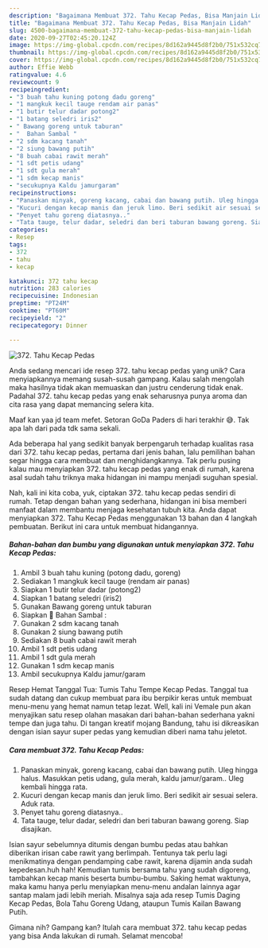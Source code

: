 ```yaml
---
description: "Bagaimana Membuat 372. Tahu Kecap Pedas, Bisa Manjain Lidah"
title: "Bagaimana Membuat 372. Tahu Kecap Pedas, Bisa Manjain Lidah"
slug: 4500-bagaimana-membuat-372-tahu-kecap-pedas-bisa-manjain-lidah
date: 2020-09-27T02:45:20.124Z
image: https://img-global.cpcdn.com/recipes/8d162a9445d8f2b0/751x532cq70/372-tahu-kecap-pedas-foto-resep-utama.jpg
thumbnail: https://img-global.cpcdn.com/recipes/8d162a9445d8f2b0/751x532cq70/372-tahu-kecap-pedas-foto-resep-utama.jpg
cover: https://img-global.cpcdn.com/recipes/8d162a9445d8f2b0/751x532cq70/372-tahu-kecap-pedas-foto-resep-utama.jpg
author: Effie Webb
ratingvalue: 4.6
reviewcount: 9
recipeingredient:
- "3 buah tahu kuning potong dadu goreng"
- "1 mangkuk kecil tauge rendam air panas"
- "1 butir telur dadar potong2"
- "1 batang seledri iris2"
- " Bawang goreng untuk taburan"
- "  Bahan Sambal "
- "2 sdm kacang tanah"
- "2 siung bawang putih"
- "8 buah cabai rawit merah"
- "1 sdt petis udang"
- "1 sdt gula merah"
- "1 sdm kecap manis"
- "secukupnya Kaldu jamurgaram"
recipeinstructions:
- "Panaskan minyak, goreng kacang, cabai dan bawang putih. Uleg hingga halus. Masukkan petis udang, gula merah, kaldu jamur/garam.. Uleg kembali hingga rata."
- "Kucuri dengan kecap manis dan jeruk limo. Beri sedikit air sesuai selera. Aduk rata."
- "Penyet tahu goreng diatasnya.."
- "Tata tauge, telur dadar, seledri dan beri taburan bawang goreng. Siap disajikan."
categories:
- Resep
tags:
- 372
- tahu
- kecap

katakunci: 372 tahu kecap 
nutrition: 283 calories
recipecuisine: Indonesian
preptime: "PT24M"
cooktime: "PT60M"
recipeyield: "2"
recipecategory: Dinner

---
```



![372. Tahu Kecap Pedas](https://img-global.cpcdn.com/recipes/8d162a9445d8f2b0/751x532cq70/372-tahu-kecap-pedas-foto-resep-utama.jpg)

Anda sedang mencari ide resep 372. tahu kecap pedas yang unik? Cara menyiapkannya memang susah-susah gampang. Kalau salah mengolah maka hasilnya tidak akan memuaskan dan justru cenderung tidak enak. Padahal 372. tahu kecap pedas yang enak seharusnya punya aroma dan cita rasa yang dapat memancing selera kita.

Maaf kan yaa jd team mefet. Setoran GoDa Paders di hari terakhir 😅. Tak apa lah dari pada tdk sama sekali.

Ada beberapa hal yang sedikit banyak berpengaruh terhadap kualitas rasa dari 372. tahu kecap pedas, pertama dari jenis bahan, lalu pemilihan bahan segar hingga cara membuat dan menghidangkannya. Tak perlu pusing kalau mau menyiapkan 372. tahu kecap pedas yang enak di rumah, karena asal sudah tahu triknya maka hidangan ini mampu menjadi suguhan spesial.


Nah, kali ini kita coba, yuk, ciptakan 372. tahu kecap pedas sendiri di rumah. Tetap dengan bahan yang sederhana, hidangan ini bisa memberi manfaat dalam membantu menjaga kesehatan tubuh kita. Anda dapat menyiapkan 372. Tahu Kecap Pedas menggunakan 13 bahan dan 4 langkah pembuatan. Berikut ini cara untuk membuat hidangannya.

<!--inarticleads1-->

##### Bahan-bahan dan bumbu yang digunakan untuk menyiapkan 372. Tahu Kecap Pedas:

1. Ambil 3 buah tahu kuning (potong dadu, goreng)
1. Sediakan 1 mangkuk kecil tauge (rendam air panas)
1. Siapkan 1 butir telur dadar (potong2)
1. Siapkan 1 batang seledri (iris2)
1. Gunakan  Bawang goreng untuk taburan
1. Siapkan  💮 Bahan Sambal :
1. Gunakan 2 sdm kacang tanah
1. Gunakan 2 siung bawang putih
1. Sediakan 8 buah cabai rawit merah
1. Ambil 1 sdt petis udang
1. Ambil 1 sdt gula merah
1. Gunakan 1 sdm kecap manis
1. Ambil secukupnya Kaldu jamur/garam


Resep Hemat Tanggal Tua: Tumis Tahu Tempe Kecap Pedas. Tanggal tua sudah datang dan cukup membuat para ibu berpikir keras untuk membuat menu-menu yang hemat namun tetap lezat. Well, kali ini Vemale pun akan menyajikan satu resep olahan masakan dari bahan-bahan sederhana yakni tempe dan juga tahu. Di tangan kreatif mojang Bandung, tahu isi dikreasikan dengan isian sayur super pedas yang kemudian diberi nama tahu jeletot. 

<!--inarticleads2-->

##### Cara membuat 372. Tahu Kecap Pedas:

1. Panaskan minyak, goreng kacang, cabai dan bawang putih. Uleg hingga halus. Masukkan petis udang, gula merah, kaldu jamur/garam.. Uleg kembali hingga rata.
1. Kucuri dengan kecap manis dan jeruk limo. Beri sedikit air sesuai selera. Aduk rata.
1. Penyet tahu goreng diatasnya..
1. Tata tauge, telur dadar, seledri dan beri taburan bawang goreng. Siap disajikan.


Isian sayur sebelumnya ditumis dengan bumbu pedas atau bahkan diberikan irisan cabe rawit yang berlimpah. Tentunya tak perlu lagi menikmatinya dengan pendamping cabe rawit, karena dijamin anda sudah kepedesan.huh hah! Kemudian tumis bersama tahu yang sudah digoreng, tambahkan kecap manis beserta bumbu-bumbu. Saking hemat waktunya, maka kamu hanya perlu menyiapkan menu-menu andalan lainnya agar santap malam jadi lebih meriah. Misalnya saja ada resep Tumis Daging Kecap Pedas, Bola Tahu Goreng Udang, ataupun Tumis Kailan Bawang Putih. 

Gimana nih? Gampang kan? Itulah cara membuat 372. tahu kecap pedas yang bisa Anda lakukan di rumah. Selamat mencoba!
